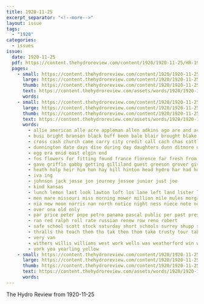```yaml
---
title: 1920-11-25
excerpt_separator: "<!--more-->"
layout: issue
tags:
  - "1920"
categories:
  - issues
issue:
  date: 1920-11-25
  pdf: https://content.thehydroreview.com/content/1920/1920-11-25/HR-1920-11-25.pdf
  pages:
    - small: https://content.thehydroreview.com/content/1920/1920-11-25/small/HR-1920-11-25-01.jpg
      large: https://content.thehydroreview.com/content/1920/1920-11-25/large/HR-1920-11-25-01.jpg
      thumb: https://content.thehydroreview.com/content/1920/1920-11-25/thumbnails/HR-1920-11-25-01.jpg
      text: https://content.thehydroreview.com/assets/words/1920/1920-11-25/HR-1920-11-25-01.txt
      words:
    - small: https://content.thehydroreview.com/content/1920/1920-11-25/small/HR-1920-11-25-02.jpg
      large: https://content.thehydroreview.com/content/1920/1920-11-25/large/HR-1920-11-25-02.jpg
      thumb: https://content.thehydroreview.com/content/1920/1920-11-25/thumbnails/HR-1920-11-25-02.jpg
      text: https://content.thehydroreview.com/assets/words/1920/1920-11-25/HR-1920-11-25-02.txt
      words:
        - allie american alle acre appleman allen adkins ago are and ach aug aid
        - busi bright branson black buff been bale blair brought blake better baptist bou brother bros brown bay best business bout back begin bell bradley bull
        - cross cash church came carry city credit call cach chas cattle christian care cal class car canyon centers cher cooper cham cedar clerk
        - dunnington date days dise during day daughters dunn ditmore dae dresser down
        - egg era enid east elgin end
        - fos flowers for fitting found france florence far fresh from face farm ford frank
        - gave griffin gabby getting gilliland guest greeson grover given gentle good grace game grad george goes going
        - heath holp heir him hon hay hill hinton head hydro har had honor hobart has her hand hands home high howard hoy health harry harrow house huss
        - iva ing
        - johnson jack jesse jon journey jessee junior just joe
        - kind kansas
        - lunch lemon last look lawton loft los lane left land lister leather lindsay
        - men mare missouri miss morning mower million mile mules morgan mckay marlow made mattie monday mere members must may mule mil more
        - nia new noon norris nan north notice night ness niece note november
        - over ona old only
        - par price peter pope petro panama pascal public per past present poor
        - ran red ralph roll rate russian renew row reno robert
        - safe school scott stock saturday short schools surrey shupp sled south set sister she spring smooth silk special sellars shirts such summer sunday service sun solid see sale sor still sandlin sell son sylvester soon
        - thralls the teach them tho tak then thom take trusty tour table than tom taken ten
        - very van
        - withers willis williams west work wells was weatherford win with wallace way weather week went well western wool walk wife wilson will walling weeks
        - york yea yearling yellow
    - small: https://content.thehydroreview.com/content/1920/1920-11-25/small/HR-1920-11-25-03.jpg
      large: https://content.thehydroreview.com/content/1920/1920-11-25/large/HR-1920-11-25-03.jpg
      thumb: https://content.thehydroreview.com/content/1920/1920-11-25/thumbnails/HR-1920-11-25-03.jpg
      text: https://content.thehydroreview.com/assets/words/1920/1920-11-25/HR-1920-11-25-03.txt
      words:
---
```


The Hydro Review from 1920-11-25

<!--more-->

